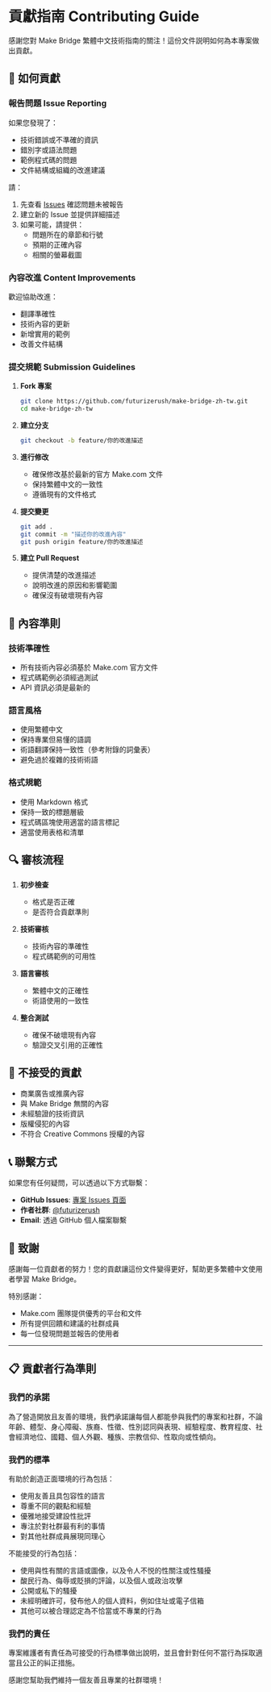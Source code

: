 # 貢獻指南 Contributing Guide

感謝您對 Make Bridge 繁體中文技術指南的關注！這份文件説明如何為本專案做出貢獻。

## 🤝 如何貢獻

### 報告問題 Issue Reporting

如果您發現了：
- 技術錯誤或不準確的資訊
- 錯別字或語法問題
- 範例程式碼的問題
- 文件結構或組織的改進建議

請：
1. 先查看 [Issues](https://github.com/futurizerush/make-bridge-zh-tw/issues) 確認問題未被報告
2. 建立新的 Issue 並提供詳細描述
3. 如果可能，請提供：
   - 問題所在的章節和行號
   - 預期的正確內容
   - 相關的螢幕截圖

### 內容改進 Content Improvements

歡迎協助改進：
- 翻譯準確性
- 技術內容的更新
- 新增實用的範例
- 改善文件結構

### 提交規範 Submission Guidelines

1. **Fork 專案**
   ```bash
   git clone https://github.com/futurizerush/make-bridge-zh-tw.git
   cd make-bridge-zh-tw
   ```

2. **建立分支**
   ```bash
   git checkout -b feature/你的改進描述
   ```

3. **進行修改**
   - 確保修改基於最新的官方 Make.com 文件
   - 保持繁體中文的一致性
   - 遵循現有的文件格式

4. **提交變更**
   ```bash
   git add .
   git commit -m "描述你的改進內容"
   git push origin feature/你的改進描述
   ```

5. **建立 Pull Request**
   - 提供清楚的改進描述
   - 說明改進的原因和影響範圍
   - 確保沒有破壞現有內容

## 📝 內容準則

### 技術準確性
- 所有技術內容必須基於 Make.com 官方文件
- 程式碼範例必須經過測試
- API 資訊必須是最新的

### 語言風格
- 使用繁體中文
- 保持專業但易懂的語調
- 術語翻譯保持一致性（參考附錄的詞彙表）
- 避免過於複雜的技術術語

### 格式規範
- 使用 Markdown 格式
- 保持一致的標題層級
- 程式碼區塊使用適當的語言標記
- 適當使用表格和清單

## 🔍 審核流程

1. **初步檢查**
   - 格式是否正確
   - 是否符合貢獻準則

2. **技術審核**
   - 技術內容的準確性
   - 程式碼範例的可用性

3. **語言審核**
   - 繁體中文的正確性
   - 術語使用的一致性

4. **整合測試**
   - 確保不破壞現有內容
   - 驗證交叉引用的正確性

## 🚫 不接受的貢獻

- 商業廣告或推廣內容
- 與 Make Bridge 無關的內容
- 未經驗證的技術資訊
- 版權侵犯的內容
- 不符合 Creative Commons 授權的內容

## 📞 聯繫方式

如果您有任何疑問，可以透過以下方式聯繫：

- **GitHub Issues**: [專案 Issues 頁面](https://github.com/futurizerush/make-bridge-zh-tw/issues)
- **作者社群**: [@futurizerush](https://www.threads.com/@futurizerush)
- **Email**: 透過 GitHub 個人檔案聯繫

## 🙏 致謝

感謝每一位貢獻者的努力！您的貢獻讓這份文件變得更好，幫助更多繁體中文使用者學習 Make Bridge。

特別感謝：
- Make.com 團隊提供優秀的平台和文件
- 所有提供回饋和建議的社群成員
- 每一位發現問題並報告的使用者

---

## 📋 貢獻者行為準則

### 我們的承諾

為了營造開放且友善的環境，我們承諾讓每個人都能參與我們的專案和社群，不論年齡、體型、身心障礙、族裔、性徵、性別認同與表現、經驗程度、教育程度、社會經濟地位、國籍、個人外觀、種族、宗教信仰、性取向或性傾向。

### 我們的標準

有助於創造正面環境的行為包括：
- 使用友善且具包容性的語言
- 尊重不同的觀點和經驗
- 優雅地接受建設性批評
- 專注於對社群最有利的事情
- 對其他社群成員展現同理心

不能接受的行為包括：
- 使用與性有關的言語或圖像，以及令人不悦的性關注或性騷擾
- 酸民行為、侮辱或貶損的評論，以及個人或政治攻擊
- 公開或私下的騷擾
- 未經明確許可，發布他人的個人資料，例如住址或電子信箱
- 其他可以被合理認定為不恰當或不專業的行為

### 我們的責任

專案維護者有責任為可接受的行為標準做出說明，並且會針對任何不當行為採取適當且公正的糾正措施。

感謝您幫助我們維持一個友善且專業的社群環境！